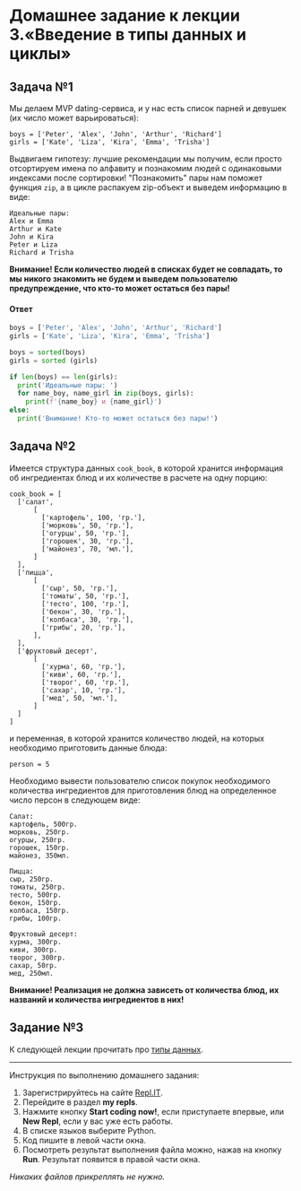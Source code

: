 # Домашнее задание к лекции 3.«Введение в типы данных и циклы»

## Задача №1
Мы делаем MVP dating-сервиса, и у нас есть список парней и девушек (их число может варьироваться):

```
boys = ['Peter', 'Alex', 'John', 'Arthur', 'Richard']
girls = ['Kate', 'Liza', 'Kira', 'Emma', 'Trisha']
```    

Выдвигаем гипотезу: лучшие рекомендации мы получим, если просто отсортируем имена по алфавиту и познакомим людей с одинаковыми индексами после сортировки!
"Познакомить" пары нам поможет функция `zip`, а в цикле распакуем zip-объект и выведем информацию в виде:

```
Идеальные пары:
Alex и Emma
Arthur и Kate
John и Kira
Peter и Liza
Richard и Trisha
```    

**Внимание! Если количество людей в списках будет не совпадать, то мы никого знакомить не будем и выведем пользователю предупреждение, что кто-то может остаться без пары!**

#### Ответ

```python
boys = ['Peter', 'Alex', 'John', 'Arthur', 'Richard']
girls = ['Kate', 'Liza', 'Kira', 'Emma', 'Trisha']

boys = sorted(boys)
girls = sorted (girls)

if len(boys) == len(girls):
  print('Идеальные пары: ')
  for name_boy, name_girl in zip(boys, girls):
    print(f'{name_boy} и {name_girl}')
else:
  print('Внимание! Кто-то может остаться без пары!')
```

## Задача №2
Имеется структура данных `cook_book`, в которой хранится информация об ингредиентах блюд и их количестве в расчете на одну порцию:
```
cook_book = [
  ['салат',
      [
        ['картофель', 100, 'гр.'],
        ['морковь', 50, 'гр.'],
        ['огурцы', 50, 'гр.'],
        ['горошек', 30, 'гр.'],
        ['майонез', 70, 'мл.'],
      ]
  ],
  ['пицца',  
      [
        ['сыр', 50, 'гр.'],
        ['томаты', 50, 'гр.'],
        ['тесто', 100, 'гр.'],
        ['бекон', 30, 'гр.'],
        ['колбаса', 30, 'гр.'],
        ['грибы', 20, 'гр.'],
      ],
  ],
  ['фруктовый десерт',
      [
        ['хурма', 60, 'гр.'],
        ['киви', 60, 'гр.'],
        ['творог', 60, 'гр.'],
        ['сахар', 10, 'гр.'],
        ['мед', 50, 'мл.'],  
      ]
  ]
]
```    
и переменная, в которой хранится количество людей, на которых необходимо приготовить данные блюда:
```
person = 5
```

Необходимо вывести пользователю список покупок необходимого количества ингредиентов для приготовления блюд на определенное число персон в следующем виде:

```
Салат:
картофель, 500гр.
морковь, 250гр.
огурцы, 250гр.
горошек, 150гр.
майонез, 350мл.

Пицца:
сыр, 250гр.
томаты, 250гр.
тесто, 500гр.
бекон, 150гр.
колбаса, 150гр.
грибы, 100гр.

Фруктовый десерт:
хурма, 300гр.
киви, 300гр.
творог, 300гр.
сахар, 50гр.
мед, 250мл.
```
**Внимание! Реализация не должна зависеть от количества блюд, их названий и количества ингредиентов в них!**

## Задание №3
К следующей лекции прочитать про [типы данных](https://habr.com/ru/post/319164/).

---
Инструкция по выполнению домашнего задания:

1. Зарегистрируйтесь на сайте [Repl.IT](https://repl.it/).
2. Перейдите в раздел **my repls**.
3. Нажмите кнопку **Start coding now!**, если приступаете впервые, или **New Repl**, если у вас уже есть работы.
4. В списке языков выберите Python.
5. Код пишите в левой части окна.
6. Посмотреть результат выполнения файла можно, нажав на кнопку **Run**. Результат появится в правой части окна.


*Никаких файлов прикреплять не нужно.*
